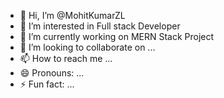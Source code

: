 - 👋 Hi, I’m @MohitKumarZL
- 👀 I’m interested in Full stack Developer
- 🌱 I’m currently working on MERN Stack Project
- 💞️ I’m looking to collaborate on ...
- 📫 How to reach me ...
- 😄 Pronouns: ...
- ⚡ Fun fact: ...

<!---
MohitKumarZL/MohitKumarZL is a ✨ special ✨ repository because its `README.md` (this file) appears on your GitHub profile.
You can click the Preview link to take a look at your changes.
--->

